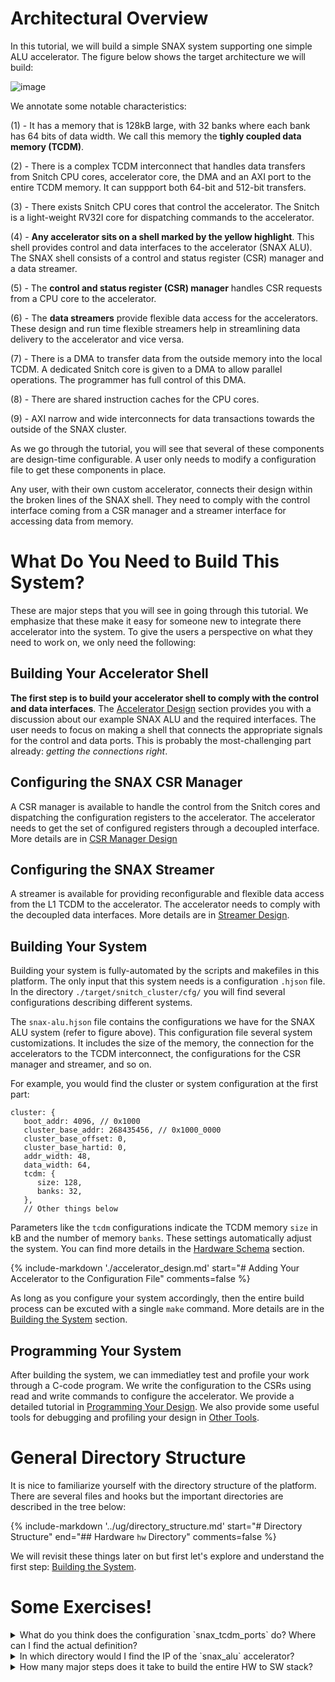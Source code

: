 # Architectural Overview

In this tutorial, we will build a simple SNAX system supporting one simple ALU accelerator. The figure below shows the target architecture we will build:

![image](https://github.com/KULeuven-MICAS/snitch_cluster/assets/26665295/458fa1b4-0b56-4913-9798-353c7dad803a)

We annotate some notable characteristics:

(1) - It has a memory that is 128kB large, with 32 banks where each bank has 64 bits of data width. We call this memory the **tighly coupled data memory (TCDM)**.

(2) - There is a complex TCDM interconnect that handles data transfers from Snitch CPU cores, accelerator core, the DMA and an AXI port to the entire TCDM memory. It can suppport both 64-bit and 512-bit transfers.

(3) - There exists Snitch CPU cores that control the accelerator. The Snitch is a light-weight RV32I core for dispatching commands to the accelerator. 

(4) - **Any accelerator sits on a shell marked by the yellow highlight**. This shell provides control and data interfaces to the accelerator (SNAX ALU). The SNAX shell consists of a control and status register (CSR) manager and a data streamer.

(5) - The **control and status register (CSR) manager** handles CSR requests from a CPU core to the accelerator.

(6) - The **data streamers** provide flexible data access for the accelerators. These design and run time flexible streamers help in streamlining data delivery to the accelerator and vice versa.

(7) - There is a DMA to transfer data from the outside memory into the local TCDM. A dedicated Snitch core is given to a DMA to allow parallel operations. The programmer has full control of this DMA.

(8) - There are shared instruction caches for the CPU cores.

(9) - AXI narrow and wide interconnects for data transactions towards the outside of the SNAX cluster.

As we go through the tutorial, you will see that several of these components are design-time configurable. A user only needs to modify a configuration file to get these components in place.

Any user, with their own custom accelerator, connects their design within the broken lines of the SNAX shell. They need to comply with the control interface coming from a CSR manager and a streamer interface for accessing data from memory.

# What Do You Need to Build This System?

These are major steps that you will see in going through this tutorial. We emphasize that these make it easy for someone new to integrate there accelerator into the system. To give the users a perspective on what they need to work on, we only need the following:

## Building Your Accelerator Shell

**The first step is to build your accelerator shell to comply with the control and data interfaces**. The [Accelerator Design](./accelerator_design.md) section provides you with a discussion about our example SNAX ALU and the required interfaces. The user needs to focus on making a shell that connects the appropriate signals for the control and data ports. This is probably the most-challenging part already: *getting the connections right*.

## Configuring the SNAX CSR Manager

A CSR manager is available to handle the control from the Snitch cores and dispatching the configuration registers to the accelerator. The accelerator needs to get the set of configured registers through a decoupled interface. More details are in [CSR Manager Design](./csrman_design.md)

## Configuring the SNAX Streamer

A streamer is available for providing reconfigurable and flexible data access from the L1 TCDM to the accelerator. The accelerator needs to comply with the decoupled data interfaces. More details are in [Streamer Design](./streamer_design.md).

## Building Your System

Building your system is fully-automated by the scripts and makefiles in this platform. The only input that this system needs is a configuration `.hjson` file. In the directory `./target/snitch_cluster/cfg/` you will find several configurations describing different systems. 

The `snax-alu.hjson` file contains the configurations we have for the SNAX ALU system (refer to figure above). This configuration file several system customizations. It includes the size of the memory, the connection for the accelerators to the TCDM interconnect, the configurations for the CSR manager and streamer, and so on.

For example, you would find the cluster or system configuration at the first part:

```hjson
cluster: {
   boot_addr: 4096, // 0x1000
   cluster_base_addr: 268435456, // 0x1000_0000
   cluster_base_offset: 0,
   cluster_base_hartid: 0,
   addr_width: 48,
   data_width: 64,
   tcdm: {
      size: 128,
      banks: 32,
   },
   // Other things below
```

Parameters like the `tcdm` configurations indicate the TCDM memory `size` in kB and the number of memory `banks`. These settings automatically adjust the system. You can find more details in the [Hardware Schema](https://github.com/KULeuven-MICAS/snax_cluster/blob/main/docs/schema/snitch_cluster.schema.json) section. 

{%
   include-markdown './accelerator_design.md'
   start="# Adding Your Accelerator to the Configuration File"
   comments=false
%}

As long as you configure your system accordingly, then the entire build process can be excuted with a single `make` command. More details are in the [Building the System](./build_system.md) section.

## Programming Your System

After building the system, we can immediatley test and profile your work through a C-code program. We write the configuration to the CSRs using read and write commands to configure the accelerator. We provide a detailed tutorial in [Programming Your Design](./programming.md). We also provide some useful tools for debugging and profiling your design in [Other Tools](./other_tools.md).

# General Directory Structure

It is nice to familiarize yourself with the directory structure of the platform. There are several files and hooks but the important directories are described in the tree below:

{%
   include-markdown '../ug/directory_structure.md'
   start="# Directory Structure"
   end="## Hardware `hw` Directory"
   comments=false
%}

We will revisit these things later on but first let's explore and understand the first step: [Building the System](./build_system.md).

# Some Exercises!

<details>
  <summary> What do you think does the configuration `snax_tcdm_ports` do? Where can I find the actual definition? </summary>
  It specifies how many TCDM ports it needs to connect to. You can find it in schema-doc/snitch_cluster.md!
</details>

<details>
  <summary> In which directory would I find the IP of the `snax_alu` accelerator? </summary>
  Go to `./hw/snax_alu/src/.`
</details>

<details>
  <summary> How many major steps does it take to build the entire HW to SW stack? </summary>
  5 easy steps!

  1. Build your accelerator shell.
  2. Configure the CSR manager.
  3. Configure the streamer.
  4. Build your architecture.
  5. Program it!
</details>

